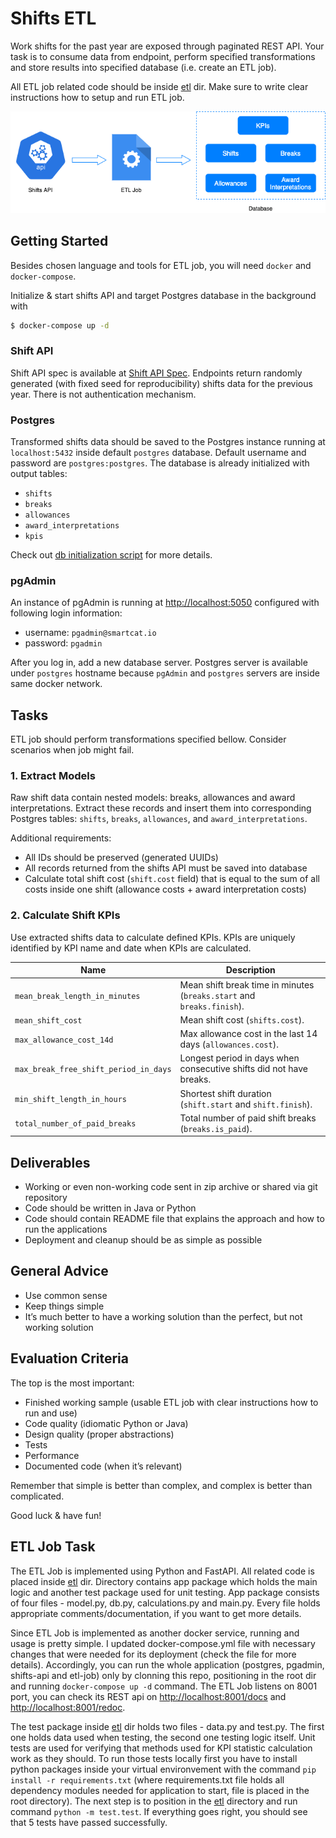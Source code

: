 # Shifts ETL

Work shifts for the past year are exposed through paginated REST API. Your
task is to consume data from endpoint, perform specified transformations and
store results into specified database (i.e. create an ETL job).

All ETL job related code should be inside [etl](./etl) dir. Make sure to
write clear instructions how to setup and run ETL job.

<p align="center">
    <img src="./diagram.png">
</p>

## Getting Started

Besides chosen language and tools for ETL job, you will need `docker` and `docker-compose`.

Initialize & start shifts API and target Postgres database in the background
with

```bash
$ docker-compose up -d
```

### Shift API

Shift API spec is available at [Shift API Spec](http://localhost:8000/redoc).
Endpoints return randomly generated (with fixed seed for reproducibility)
shifts data for the previous year. There is not authentication mechanism.

### Postgres

Transformed shifts data should be saved to the Postgres instance running at
`localhost:5432` inside default `postgres` database. Default username and
password are `postgres:postgres`. The database is already initialized with
output tables:

- `shifts`
- `breaks`
- `allowances`
- `award_interpretations`
- `kpis`

Check out [db initialization script](./initdb.sql) for more details.

### pgAdmin

An instance of pgAdmin is running at
[http://localhost:5050](http://localhost:5050) configured with following
login information:

- username: `pgadmin@smartcat.io`
- password: `pgadmin`

After you log in, add a new database server. Postgres server is available
under `postgres` hostname because `pgAdmin` and `postgres` servers are inside
same docker network.

## Tasks

ETL job should perform transformations specified bellow. Consider scenarios
when job might fail.

### 1. Extract Models

Raw shift data contain nested models: breaks, allowances and award
interpretations. Extract these records and insert them into corresponding
Postgres tables: `shifts`, `breaks`, `allowances`, and `award_interpretations`.

Additional requirements:

- All IDs should be preserved (generated UUIDs)
- All records returned from the shifts API must be saved into database
- Calculate total shift cost (`shift.cost` field) that is equal to the sum of
all costs inside one shift (allowance costs + award interpretation costs)

### 2. Calculate Shift KPIs

Use extracted shifts data to calculate defined KPIs. KPIs are uniquely
identified by KPI name and date when KPIs are calculated.

| Name                                  	| Description                                                            	|
|---------------------------------------	|------------------------------------------------------------------------	|
| `mean_break_length_in_minutes`        	| Mean shift break time in minutes (`breaks.start` and `breaks.finish`). 	|
| `mean_shift_cost`                     	| Mean shift cost (`shifts.cost`).                                       	|
| `max_allowance_cost_14d`              	| Max allowance cost in the last 14 days (`allowances.cost`).            	|
| `max_break_free_shift_period_in_days` 	| Longest period in days when consecutive shifts did not have breaks.    	|
| `min_shift_length_in_hours`              	| Shortest shift duration (`shift.start` and `shift.finish`).            	|
| `total_number_of_paid_breaks`         	| Total number of paid shift breaks (`breaks.is_paid`).                  	|

## Deliverables

- Working or even non-working code sent in zip archive or shared via git repository
- Code should be written in Java or Python
- Code should contain README file that explains the approach and how to run the applications
- Deployment and cleanup should be as simple as possible

## General Advice

- Use common sense
- Keep things simple
- It’s much better to have a working solution than the perfect, but not working solution

## Evaluation Criteria

The top is the most important:

- Finished working sample (usable ETL job with clear instructions how to run and use)
- Code quality (idiomatic Python or Java)
- Design quality (proper abstractions)
- Tests
- Performance
- Documented code (when it’s relevant)

Remember that simple is better than complex, and complex is better than
complicated.

Good luck & have fun!

## ETL Job Task

The ETL Job is implemented using Python and FastAPI. All related code is placed inside [etl](./etl) dir. Directory contains app package which holds the main logic and another test package used for unit testing. App package consists of four files - model.py, db.py, calculations.py and main.py. Every file holds appropriate comments/documentation, if you want to get more details. 

Since ETL Job is implemented as another docker service, running and usage is pretty simple. I updated docker-compose.yml file with necessary changes that were needed for its deployment (check the file for more details). Accordingly, you can run the whole application (postgres, pgadmin, shifts-api and etl-job) only by clonning this repo, positioning in the root dir and running `docker-compose up -d` command. The ETL Job listens on 8001 port, you can check its REST api on [http://localhost:8001/docs](http://localhost:8001/docs) and [http://localhost:8001/redoc](http://localhost:8001/redoc). 

The test package inside [etl](./etl) dir holds two files - data.py and test.py. The first one holds data used when testing, the second one testing logic itself. Unit tests are used for verifying that methods used for KPI statistic calculation work as they should. To run those tests locally first you have to install python packages inside your virtual environvement with the command `pip install -r requirements.txt` (where requirements.txt file holds all dependency modules needed for application to start, file is placed in the root directory). The next step is to position in the [etl](./etl) directory and run command `python -m test.test`. If everything goes right, you should see that 5 tests have passed successfully.


